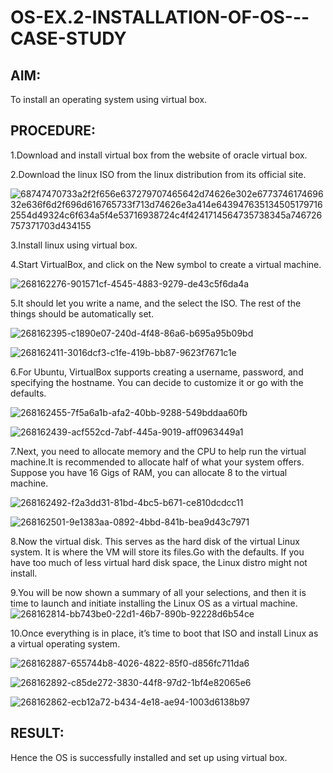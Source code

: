 # OS-EX.2-INSTALLATION-OF-OS---CASE-STUDY

## AIM:
To install an operating system using virtual box.

## PROCEDURE:
1.Download and install virtual box from the website of oracle virtual box.

2.Download the linux ISO from the linux distribution from its official site.


![68747470733a2f2f656e637279707465642d74626e302e677374617469632e636f6d2f696d616765733f713d74626e3a414e6439476351345051797162554d49324c6f634a5f4e53716938724c4f4241714564735738345a746726757371703d434155](https://github.com/charumathiramesh/OS-EX.2-INSTALLATION-OF-OS---CASE-STUDY/assets/120204455/ce68bae3-4107-4201-a55b-f6c2da4454c8)

3.Install linux using virtual box.

4.Start VirtualBox, and click on the New symbol to create a virtual machine.


![268162276-901571cf-4545-4883-9279-de43c5f6da4a](https://github.com/charumathiramesh/OS-EX.2-INSTALLATION-OF-OS---CASE-STUDY/assets/120204455/02b5fe6c-2cf8-4708-b944-f3ec089c9167)

5.It should let you write a name, and the select the ISO. The rest of the things should be automatically set.


![268162395-c1890e07-240d-4f48-86a6-b695a95b09bd](https://github.com/charumathiramesh/OS-EX.2-INSTALLATION-OF-OS---CASE-STUDY/assets/120204455/0ed2d93e-9ebd-49b7-b878-52e7cf460b19)

![268162411-3016dcf3-c1fe-419b-bb87-9623f7671c1e](https://github.com/charumathiramesh/OS-EX.2-INSTALLATION-OF-OS---CASE-STUDY/assets/120204455/c805d632-7cfd-4fbc-a8da-8c3f67549579)


6.For Ubuntu, VirtualBox supports creating a username, password, and specifying the hostname. You can decide to customize it or go with the defaults.

![268162455-7f5a6a1b-afa2-40bb-9288-549bddaa60fb](https://github.com/charumathiramesh/OS-EX.2-INSTALLATION-OF-OS---CASE-STUDY/assets/120204455/e14320db-be23-4d72-aafd-1d863d766b74)

![268162439-acf552cd-7abf-445a-9019-aff0963449a1](https://github.com/charumathiramesh/OS-EX.2-INSTALLATION-OF-OS---CASE-STUDY/assets/120204455/55306f74-1e17-4877-bcc2-a1594559a79f)

7.Next, you need to allocate memory and the CPU to help run the virtual machine.It is recommended to allocate half of what your system offers. Suppose you have 16 Gigs of RAM, you can allocate 8 to the virtual machine.


![268162492-f2a3dd31-81bd-4bc5-b671-ce810dcdcc11](https://github.com/charumathiramesh/OS-EX.2-INSTALLATION-OF-OS---CASE-STUDY/assets/120204455/452eefa0-9d6a-4723-9c2d-d4403f631cd9)



![268162501-9e1383aa-0892-4bbd-841b-bea9d43c7971](https://github.com/charumathiramesh/OS-EX.2-INSTALLATION-OF-OS---CASE-STUDY/assets/120204455/18769d00-1fc6-4df4-a786-be187947afef)

8.Now the virtual disk. This serves as the hard disk of the virtual Linux system. It is where the VM will store its files.Go with the defaults. If you have too much of less virtual hard disk space, the Linux distro might not install.

9.You will be now shown a summary of all your selections, and then it is time to launch and initiate installing the Linux OS as a virtual machine.
![268162814-bb743be0-22d1-46b7-890b-92228d6b54ce](https://github.com/charumathiramesh/OS-EX.2-INSTALLATION-OF-OS---CASE-STUDY/assets/120204455/a72b4044-f608-46a1-b035-13b6ff2d0d1b)

10.Once everything is in place, it’s time to boot that ISO and install Linux as a virtual operating system.

![268162887-655744b8-4026-4822-85f0-d856fc711da6](https://github.com/charumathiramesh/OS-EX.2-INSTALLATION-OF-OS---CASE-STUDY/assets/120204455/8350d9dd-2e20-4425-b71f-6f047d36617c)

![268162892-c85de272-3830-44f8-97d2-1bf4e82065e6](https://github.com/charumathiramesh/OS-EX.2-INSTALLATION-OF-OS---CASE-STUDY/assets/120204455/75a31004-fe62-4703-afe2-e0ec6efc24b0)

![268162862-ecb12a72-b434-4e18-ae94-1003d6138b97](https://github.com/charumathiramesh/OS-EX.2-INSTALLATION-OF-OS---CASE-STUDY/assets/120204455/9c729dc8-bdbf-4454-af21-053653d64250)


## RESULT:
Hence the OS is successfully installed and set up using virtual box.

